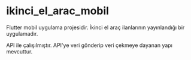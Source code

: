 # ikinci_el_arac_mobil

Flutter mobil uygulama projesidir. İkinci el araç ilanlarının yayınlandığı bir uygulamadır.

API ile çalışılmıştır. API'ye veri gönderip veri çekmeye dayanan yapı mevcuttur.


